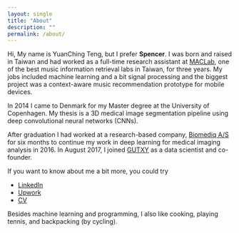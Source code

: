 ```yaml
---
layout: single
title: "About"
description: ""
permalink: /about/
---
```

Hi, My name is YuanChing Teng, but I prefer **Spencer**. I was born and raised in Taiwan and had worked as a full-time research assistant at [MACLab](http://mac.citi.sinica.edu.tw/), one of the best music information retrieval labs in Taiwan, for three years. My jobs included machine learning and a bit signal processing and the biggest project was a context-aware music recommendation prototype for mobile devices.

In 2014 I came to Denmark for my Master degree at the University of Copenhagen. My thesis is a 3D medical image segmentation pipeline using deep convolutional neural networks (CNNs).

After graduation I had worked at a research-based company, [Biomediq A/S](http://www.biomediq.com/) for six months to continue my work in deep learning for medical imaging analysis in 2016. In August 2017, I joined [GUTXY](www.gutxy.com) as a data scientist and co-founder.

If you want to know about me a bit more, you could try

- [LinkedIn](https://www.linkedin.com/in/spencerimp)
- [Upwork](https://www.upwork.com/o/profiles/users/_~016fb1a13d7ba8e0a9)
- [CV](https://goo.gl/C6DgiB)

Besides machine learning and programming, I also like cooking, playing tennis, and backpacking (by cycling).

